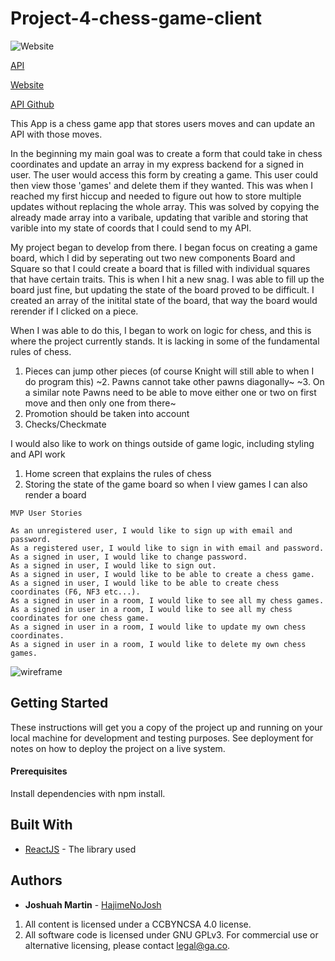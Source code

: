 # Project-4-chess-game-client
![Website](https://i.imgur.com/iTFc4hk.jpg)

[API](https://stark-citadel-18124.herokuapp.com)

[Website]( https://hajimenojosh.github.io/project-4-chess-game-client/)

[API Github](https://github.com/HajimeNoJosh/project-4-chess-game-API)

This App is a chess game app that stores users moves and can update an API with
those moves.

In the beginning my main goal was to create a form that could take in chess
coordinates and update an array in my express backend for a signed in user. The
user would access this form by creating a game. This user could then view those
'games' and delete them if they wanted. This was when I reached my first hiccup
and needed to figure out how to store multiple updates without replacing the
whole array. This was solved by copying the already made array into a varibale,
updating that varible and storing that varible into my state of coords that I
could send to my API.

My project began to develop from there. I began focus on creating a game board,
which I did by seperating out two new components Board and Square so that I could
create a board that is filled with individual squares that have certain traits.
This is when I hit a new snag. I was able to fill up the board just fine, but
updating the state of the board proved to be difficult. I created an array
of the initital state of the board, that way the board would rerender if I clicked
on a piece.

When I was able to do this, I began to work on logic for chess, and this is where
the project currently stands. It is lacking in some of the fundamental rules of chess.
  1. Pieces can jump other pieces (of course Knight will still able to when I do program this)
  ~2. Pawns cannot take other pawns diagonally~
  ~3. On a similar note Pawns need to be able to move either one or two on first move
and then only one from there~
  4. Promotion should be taken into account
  5. Checks/Checkmate

I would also like to work on things outside of game logic, including styling and API work
  1. Home screen that explains the rules of chess
  2. Storing the state of the game board so when I view games I can also render a board

```
MVP User Stories

As an unregistered user, I would like to sign up with email and password.
As a registered user, I would like to sign in with email and password.
As a signed in user, I would like to change password.
As a signed in user, I would like to sign out.
As a signed in user, I would like to be able to create a chess game.
As a signed in user, I would like to be able to create chess coordinates (F6, NF3 etc...).
As a signed in user in a room, I would like to see all my chess games.
As a signed in user in a room, I would like to see all my chess coordinates for one chess game.
As a signed in user in a room, I would like to update my own chess coordinates.
As a signed in user in a room, I would like to delete my own chess games.
```


![wireframe](https://media.git.generalassemb.ly/user/23013/files/f1336e00-14e4-11ea-9974-e87180472705)

## Getting Started

These instructions will get you a copy of the project up and running on your local machine for development and testing purposes. See deployment for notes on how to deploy the project on a live system.

#### Prerequisites

Install dependencies with npm install.

## Built With

* [ReactJS](https://reactjs.org/) - The library used


## Authors
* **Joshuah Martin** - [HajimeNoJosh](https://github.com/HajimeNoJosh)

1. All content is licensed under a CC­BY­NC­SA 4.0 license.
1. All software code is licensed under GNU GPLv3. For commercial use or
    alternative licensing, please contact legal@ga.co.
